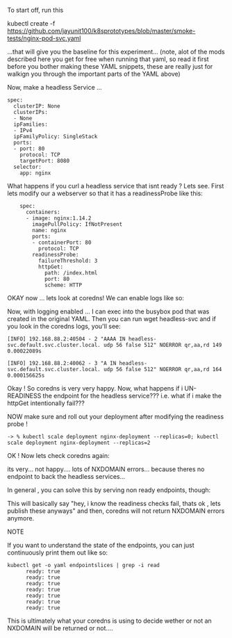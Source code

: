 To start off, run this 

kubectl create -f https://github.com/jayunit100/k8sprototypes/blob/master/smoke-tests/nginx-pod-svc.yaml


...that will give you the baseline for this experiment... (note, alot of the mods described here you get for free when running that yaml, so read it first before you bother making these YAML snippets, these are really just for walkign you through the important parts of the YAML above)

Now, make a headless Service ... 

```
spec:
  clusterIP: None
  clusterIPs:
  - None
  ipFamilies:
  - IPv4
  ipFamilyPolicy: SingleStack
  ports:
  - port: 80
    protocol: TCP
    targetPort: 8080
  selector:
    app: nginx
```


What happens if you curl  a headless service that isnt ready ?  Lets see.  First lets modify our a webserver so that it  has a readinessProbe like this:
```
    spec:
      containers:
      - image: nginx:1.14.2
        imagePullPolicy: IfNotPresent
        name: nginx
        ports:
        - containerPort: 80
          protocol: TCP
        readinessProbe:
          failureThreshold: 3
          httpGet:
            path: /index.html
            port: 80
            scheme: HTTP
```


 OKAY now ... lets look at coredns!  We can enable logs like so:



Now, with logging enabled ... I can exec into the busybox pod that was created in the original YAML.  Then you can run 
wget headless-svc and if you look in the coredns logs, you'll see:  

```
[INFO] 192.168.88.2:40504 - 2 "AAAA IN headless-svc.default.svc.cluster.local. udp 56 false 512" NOERROR qr,aa,rd 149 0.00022089s

[INFO] 192.168.88.2:40062 - 3 "A IN headless-svc.default.svc.cluster.local. udp 56 false 512" NOERROR qr,aa,rd 164 0.000156625s
```

Okay !  So coredns is very very happy.  Now, what happens if i UN-READINESS the endpoint for the headless service???  i.e. what if i make the httpGet intentionally fail???





NOW make sure and roll out your deployment after modifying the readiness probe ! 
```
-> % kubectl scale deployment nginx-deployment --replicas=0; kubectl scale deployment nginx-deployment --replicas=2
```
OK ! Now lets check coredns again:

its very... not happy.... lots of NXDOMAIN errors...  because theres no endpoint to back the headless services...

In general , you can solve this by serving non ready endpoints, though:

This will basically say "hey, i know the readiness checks fail, thats ok , lets publish these anyways" and then, coredns will not return NXDOMAIN errors anymore.


NOTE

If you want to understand the state of the endpoints, you can just continuously print them out like so:
```
kubectl get -o yaml endpointslices | grep -i read                                                     
      ready: true
      ready: true
      ready: true
      ready: true
      ready: true
      ready: true
      ready: true
```

This is ultimately what your coredns is using to decide wether or not an NXDOMAIN will be returned or not....
